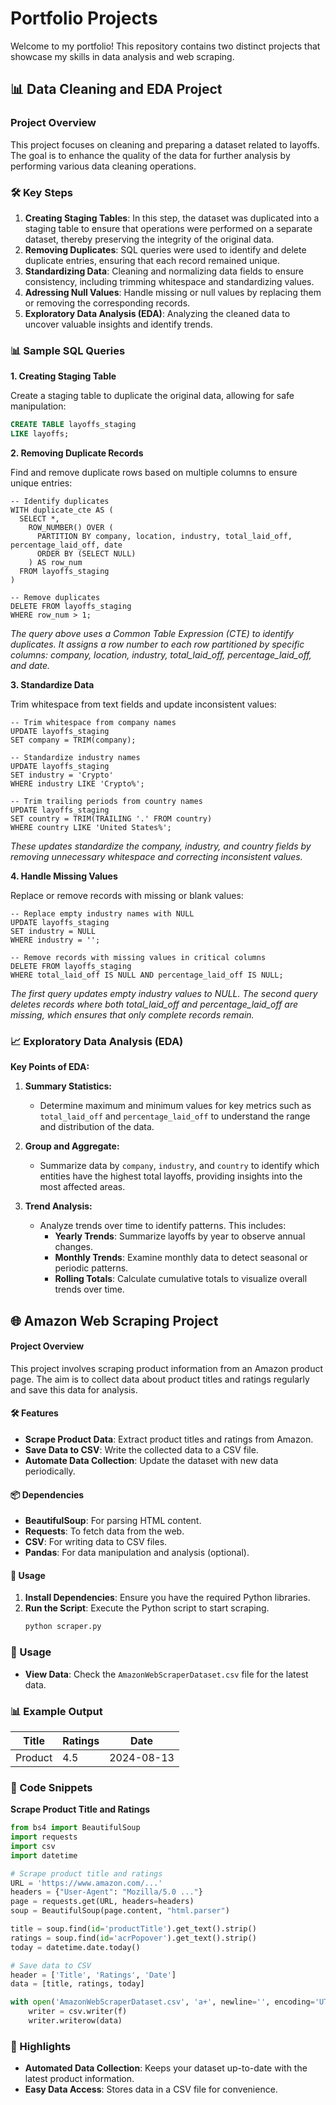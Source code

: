 # Portfolio Projects

Welcome to my portfolio! This repository contains two distinct projects that showcase my skills in data analysis and web scraping.

## 📊 Data Cleaning and EDA Project

###  Project Overview

This project focuses on cleaning and preparing a dataset related to layoffs. The goal is to enhance the quality of the data for further analysis by performing various data cleaning operations.


### 🛠️ Key Steps

1. **Creating Staging Tables**: In this step, the dataset was duplicated into a staging table to ensure that operations were performed on a separate dataset, thereby preserving the integrity of the original data.
2. **Removing Duplicates**: SQL queries were used to identify and delete duplicate entries, ensuring that each record remained unique.
3. **Standardizing Data**: Cleaning and normalizing data fields to ensure consistency, including trimming whitespace and standardizing values.
4. **Adressing Null Values**: Handle missing or null values by replacing them or removing the corresponding records.
5. **Exploratory Data Analysis (EDA)**: Analyzing the cleaned data to uncover valuable insights and identify trends.

### 📊 Sample SQL Queries

**1. Creating Staging Table**

Create a staging table to duplicate the original data, allowing for safe manipulation:

```sql
CREATE TABLE layoffs_staging
LIKE layoffs;
```

**2. Removing Duplicate Records**

Find and remove duplicate rows based on multiple columns to ensure unique entries:

```
-- Identify duplicates
WITH duplicate_cte AS (
  SELECT *,
    ROW_NUMBER() OVER (
      PARTITION BY company, location, industry, total_laid_off, percentage_laid_off, date
      ORDER BY (SELECT NULL)
    ) AS row_num
  FROM layoffs_staging
)

-- Remove duplicates
DELETE FROM layoffs_staging
WHERE row_num > 1; 
```

*The query above uses a Common Table Expression (CTE) to identify duplicates.
It assigns a row number to each row partitioned by specific columns: company, location, industry, total_laid_off, percentage_laid_off, and date.*


**3. Standardize Data**

Trim whitespace from text fields and update inconsistent values:

```
-- Trim whitespace from company names
UPDATE layoffs_staging
SET company = TRIM(company);

-- Standardize industry names
UPDATE layoffs_staging
SET industry = 'Crypto'
WHERE industry LIKE 'Crypto%';

-- Trim trailing periods from country names
UPDATE layoffs_staging
SET country = TRIM(TRAILING '.' FROM country)
WHERE country LIKE 'United States%';
```
 *These updates standardize the company, industry, and country fields by removing unnecessary whitespace and correcting inconsistent values.*

**4. Handle Missing Values**

Replace or remove records with missing or blank values:

```
-- Replace empty industry names with NULL
UPDATE layoffs_staging
SET industry = NULL
WHERE industry = '';

-- Remove records with missing values in critical columns
DELETE FROM layoffs_staging
WHERE total_laid_off IS NULL AND percentage_laid_off IS NULL;

```
*The first query updates empty industry values to NULL. The second query deletes records where both total_laid_off and percentage_laid_off are missing, which ensures that only complete records remain.*
``` ```


### 📈 Exploratory Data Analysis (EDA)

**Key Points of EDA:**

1. **Summary Statistics:**
   - Determine maximum and minimum values for key metrics such as `total_laid_off` and `percentage_laid_off` to understand the range and distribution of the data.

2. **Group and Aggregate:**
   - Summarize data by `company`, `industry`, and `country` to identify which entities have the highest total layoffs, providing insights into the most affected areas.

3. **Trend Analysis:**
   - Analyze trends over time to identify patterns. This includes:
     - **Yearly Trends**: Summarize layoffs by year to observe annual changes.
     - **Monthly Trends**: Examine monthly data to detect seasonal or periodic patterns.
     - **Rolling Totals**: Calculate cumulative totals to visualize overall trends over time.



## 🌐 Amazon Web Scraping Project

#### Project Overview

This project involves scraping product information from an Amazon product page. The aim is to collect data about product titles and ratings regularly and save this data for analysis.

#### 🛠️ Features

- **Scrape Product Data**: Extract product titles and ratings from Amazon.
- **Save Data to CSV**: Write the collected data to a CSV file.
- **Automate Data Collection**: Update the dataset with new data periodically.

#### 📦 Dependencies

- **BeautifulSoup**: For parsing HTML content.
- **Requests**: To fetch data from the web.
- **CSV**: For writing data to CSV files.
- **Pandas**: For data manipulation and analysis (optional).

#### 📝 Usage

1. **Install Dependencies**: Ensure you have the required Python libraries.
2. **Run the Script**: Execute the Python script to start scraping.
   ```bash
   python scraper.py
### 📝 Usage

- **View Data**: Check the `AmazonWebScraperDataset.csv` file for the latest data.

### 📊 Example Output

| Title         | Ratings | Date       |
|---------------|---------|------------|
| Product    | 4.5     | 2024-08-13 |

### 🧩 Code Snippets

**Scrape Product Title and Ratings**

```python
from bs4 import BeautifulSoup
import requests
import csv
import datetime

# Scrape product title and ratings
URL = 'https://www.amazon.com/...'
headers = {"User-Agent": "Mozilla/5.0 ..."}
page = requests.get(URL, headers=headers)
soup = BeautifulSoup(page.content, "html.parser")

title = soup.find(id='productTitle').get_text().strip()
ratings = soup.find(id='acrPopover').get_text().strip()
today = datetime.date.today()

# Save data to CSV
header = ['Title', 'Ratings', 'Date']
data = [title, ratings, today]

with open('AmazonWebScraperDataset.csv', 'a+', newline='', encoding='UTF8') as f:
    writer = csv.writer(f)
    writer.writerow(data)
```
### 🌟 Highlights

- **Automated Data Collection**: Keeps your dataset up-to-date with the latest product information.
- **Easy Data Access**: Stores data in a CSV file for convenience.


